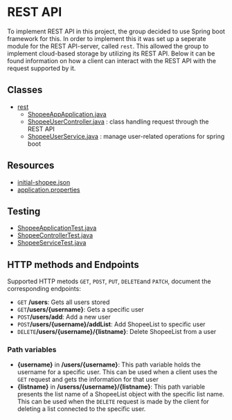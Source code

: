 # REST API

To implement REST API in this project, the group decided to use Spring boot framework for this. In order to implement this it was set up a seperate module for the REST API-server, called `rest`. This allowed the group to implement cloud-based storage by utilizing its REST API. Below it can be found information on how a client can interact with the REST API with the request supported by it. 


## **Classes**
- [rest](src/main/java/shopee/rest)
    - [ShopeeAppApplication.java](src/main/java/shopee/rest/ShopeeAppApplication.java)
    - [ShopeeUserController.java](src/main/java/shopee/rest/ShopeeUserController.java) : class handling request through the REST API
    - [ShopeeUserService.java](src/main/java/shopee/rest/ShopeUserService.java) : manage user-related operations for spring boot

## **Resources**
- [initial-shopee.json](src/main/resources/shopee/rest/initial-shopee.json)
- [application.properties](src/main/resources/application.properties)

## **Testing**
- [ShopeeApplicationTest.java](src/test/java/shopee/rest/ShopeeApplicationTest.java)
- [ShopeeControllerTest.java](src/test/java/shopee/rest/ShopeeControllerTest.java)
- [ShopeeServiceTest.java](src/test/java/shopee/rest/ShopeServiceTest.java)

## **HTTP methods and Endpoints**
Supported HTTP metods `GET`, `POST`, `PUT`, `DELETE`and `PATCH`, document the corresponding endpoints:

* `GET` **/users**: Gets all users stored
* `GET`**/users/{username}**: Gets a specific user 
* `POST`**/users/add**: Add a new user
* `POST`**/users/{username}/addList**: Add ShopeeList to specific user
* `DELETE`**/users/{username}/{listname}**: Delete ShopeeList from a user

### **Path variables**
* **{username}** in **/users/{username}**: This path variable holds the username for a specific user. This can be used when a client uses the `GET` request and gets the information for that user
* **{listname}** in **/userss/{username}/{listname}**: This path variable presents the list name of a ShopeeList object with the specific list name. This can be used when the `DELETE` request is made by the client for deleting a list connected to the specific user. 

